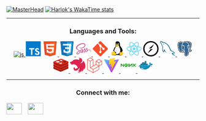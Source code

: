 [![MasterHead](https://i.imgur.com/fnQS4JT.png)](https://github.com/parismay-code)
[![Harlok's WakaTime stats](https://github-readme-stats.vercel.app/api/wakatime?username=dystopia&theme=radical)](https://github.com/anuraghazra/github-readme-stats)
<hr>
<h3 align="center">Languages and Tools:</h3>
<p align="center" style="dysplay: flex; align-items: center; gap: 1rem; flex-wrap: wrap;"> 
<a href="https://js.org/" target="_blank"> <img src="https://devicons.github.io/devicon/devicon.git/icons/typescript/javascript-original.svg" alt="js" width="40" height="40"/> </a> 
<a href="https://www.typescriptlang.org/" target="_blank"> <img src="https://github.com/devicons/devicon/blob/ca28c779441053191ff11710fe24a9e6c23690d6/icons/typescript/typescript-original.svg" alt="ts" width="40" height="40"/></a> 
<a href="https://www.w3.org/html/" target="_blank"> <img src="https://github.com/devicons/devicon/blob/ca28c779441053191ff11710fe24a9e6c23690d6/icons/html5/html5-original.svg" alt="html5" width="40" height="40"/> </a> 
<a href="https://www.w3schools.com/css/" target="_blank"> <img src="https://github.com/devicons/devicon/blob/ca28c779441053191ff11710fe24a9e6c23690d6/icons/css3/css3-original.svg" alt="css3" width="40" height="40"/> </a>
<a href="https://sass-lang.com/" target="_blank"> <img src="https://github.com/devicons/devicon/blob/ca28c779441053191ff11710fe24a9e6c23690d6/icons/sass/sass-original.svg" alt="sass" width="40" height="40"/> </a> 
<a href="https://git-scm.com/" target="_blank"> <img src="https://github.com/devicons/devicon/blob/ca28c779441053191ff11710fe24a9e6c23690d6/icons/git/git-original.svg" alt="git" width="40" height="40"/> </a> 
<a href="https://www.linux.org/" target="_blank"> <img src="https://github.com/devicons/devicon/blob/ca28c779441053191ff11710fe24a9e6c23690d6/icons/linux/linux-original.svg" alt="linux" width="40" height="40"/> </a> 
<a href="https://react.dev/" target="_blank"> <img src="https://github.com/devicons/devicon/blob/ca28c779441053191ff11710fe24a9e6c23690d6/icons/react/react-original.svg" alt="react" width="40" height="40"/> </a> 
<a href="https://socket.io/" target="_blank"> <img src="https://github.com/devicons/devicon/blob/ca28c779441053191ff11710fe24a9e6c23690d6/icons/socketio/socketio-original.svg" alt="socketio" width="40" height="40"/> </a>
<a href="https://www.mysql.com/" target="_blank"> <img src="https://github.com/devicons/devicon/blob/ca28c779441053191ff11710fe24a9e6c23690d6/icons/mysql/mysql-original.svg" alt="mysql" width="40" height="40"/> </a>  
<a href="https://www.postgresql.org/docs/current/tutorial-select.html" target="_blank"> <img src="https://github.com/devicons/devicon/blob/ca28c779441053191ff11710fe24a9e6c23690d6/icons/postgresql/postgresql-original.svg" alt="pgsql" width="40" height="40"/> </a>  
<a href="https://redis.io/" target="_blank"> <img src="https://github.com/devicons/devicon/blob/ca28c779441053191ff11710fe24a9e6c23690d6/icons/redis/redis-original.svg" alt="redis" width="40" height="40"/> </a> 
<a href="https://nestjs.com/" target="_blank"> <img src="https://github.com/devicons/devicon/blob/ca28c779441053191ff11710fe24a9e6c23690d6/icons/nestjs/nestjs-original.svg" alt="nestjs" width="40" height="40"/> </a>  
<a href="https://laravel.com/" target="_blank"> <img src="https://github.com/devicons/devicon/blob/ca28c779441053191ff11710fe24a9e6c23690d6/icons/laravel/laravel-original.svg" alt="laravel" width="40" height="40"/> </a>   
<a href="https://vite.dev/" target="_blank"> <img src="https://github.com/devicons/devicon/blob/ca28c779441053191ff11710fe24a9e6c23690d6/icons/vitejs/vitejs-original.svg" alt="vitejs" width="40" height="40"/> </a>  
<a href="https://nginx.org/ru/" target="_blank"> <img src="https://github.com/devicons/devicon/blob/ca28c779441053191ff11710fe24a9e6c23690d6/icons/nginx/nginx-original.svg" alt="nginx" width="40" height="40"/> </a>  
<a href="https://www.docker.com/" target="_blank"> <img src="https://github.com/devicons/devicon/blob/ca28c779441053191ff11710fe24a9e6c23690d6/icons/docker/docker-original.svg" alt="docker" width="40" height="40"/> </a>  
</p>
<hr>
<h3 align="center">Connect with me:</h3>
<p align="center" style="display: flex; align-items: center; gap: 1rem;">
<a href="https://t.me/dystopia_there" target="blank"><img align="center" src="https://cdn.jsdelivr.net/npm/simple-icons@3.13.0/icons/telegram.svg" alt="" height="30" width="40" /></a>
<a href="https://www.instagram.com/dystopia.there" target="blank"><img align="center" src="https://cdn.jsdelivr.net/npm/simple-icons@3.13.0/icons/instagram.svg" alt="" height="30" width="40" /></a>
</p>
